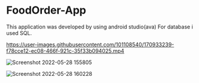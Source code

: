 # FoodOrder-App
This application was developed by using android studio(ava)
For database i used SQL.





https://user-images.githubusercontent.com/101108540/170933239-f78cce12-ec08-466f-921c-35f33b094025.mp4



![Screenshot 2022-05-28 155805](https://user-images.githubusercontent.com/101108540/170933306-7d67cf1b-068c-4b1a-92da-384e92cb3a4f.jpg)



![Screenshot 2022-05-28 160228](https://user-images.githubusercontent.com/101108540/170933313-ed40c52a-826f-4245-8769-597328d07824.jpg)



